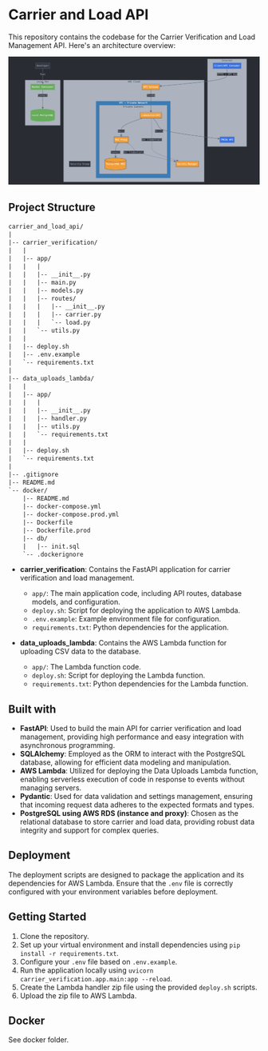 # Carrier and Load API

This repository contains the codebase for the Carrier Verification and Load Management API. Here's an architecture overview:

![alt text](architecture.png)

## Project Structure

```
carrier_and_load_api/
|
|-- carrier_verification/
|   |
|   |-- app/
|   |   |
|   |   |-- __init__.py
|   |   |-- main.py
|   |   |-- models.py
|   |   |-- routes/
|   |   |   |-- __init__.py
|   |   |   |-- carrier.py
|   |   |   `-- load.py
|   |   `-- utils.py
|   |
|   |-- deploy.sh
|   |-- .env.example
|   `-- requirements.txt
|
|-- data_uploads_lambda/
|   |
|   |-- app/
|   |   |
|   |   |-- __init__.py
|   |   |-- handler.py
|   |   |-- utils.py
|   |   `-- requirements.txt
|   |
|   |-- deploy.sh
|   `-- requirements.txt
|
|-- .gitignore
|-- README.md
`-- docker/
    |-- README.md
    |-- docker-compose.yml
    |-- docker-compose.prod.yml
    |-- Dockerfile
    |-- Dockerfile.prod
    |-- db/
    |   |-- init.sql
    `-- .dockerignore
```

- **carrier_verification**: Contains the FastAPI application for carrier verification and load management.
  - `app/`: The main application code, including API routes, database models, and configuration.
  - `deploy.sh`: Script for deploying the application to AWS Lambda.
  - `.env.example`: Example environment file for configuration.
  - `requirements.txt`: Python dependencies for the application.

- **data_uploads_lambda**: Contains the AWS Lambda function for uploading CSV data to the database.
  - `app/`: The Lambda function code.
  - `deploy.sh`: Script for deploying the Lambda function.
  - `requirements.txt`: Python dependencies for the Lambda function.

## Built with

- **FastAPI**: Used to build the main API for carrier verification and load management, providing high performance and easy integration with asynchronous programming.
- **SQLAlchemy**: Employed as the ORM to interact with the PostgreSQL database, allowing for efficient data modeling and manipulation.
- **AWS Lambda**: Utilized for deploying the Data Uploads Lambda function, enabling serverless execution of code in response to events without managing servers.
- **Pydantic**: Used for data validation and settings management, ensuring that incoming request data adheres to the expected formats and types.
- **PostgreSQL using AWS RDS (instance and proxy)**: Chosen as the relational database to store carrier and load data, providing robust data integrity and support for complex queries.

## Deployment

The deployment scripts are designed to package the application and its dependencies for AWS Lambda. Ensure that the `.env` file is correctly configured with your environment variables before deployment.

## Getting Started

1. Clone the repository.
2. Set up your virtual environment and install dependencies using `pip install -r requirements.txt`.
3. Configure your `.env` file based on `.env.example`.
4. Run the application locally using `uvicorn carrier_verification.app.main:app --reload`.
5. Create the Lambda handler zip file using the provided `deploy.sh` scripts.
6. Upload the zip file to AWS Lambda.

## Docker
See docker folder. 
